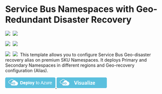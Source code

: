 # Service Bus Namespaces with Geo-Redundant Disaster Recovery

<IMG SRC="https://azbotstorage.blob.core.windows.net/badges/101-servicebus-create-namespace-geo-recoveryconfiguration/PublicLastTestDate.svg" />&nbsp;
<IMG SRC="https://azbotstorage.blob.core.windows.net/badges/101-servicebus-create-namespace-geo-recoveryconfiguration/PublicDeployment.svg" />&nbsp;

<IMG SRC="https://azbotstorage.blob.core.windows.net/badges/101-servicebus-create-namespace-geo-recoveryconfiguration/FairfaxLastTestDate.svg" />&nbsp;
<IMG SRC="https://azbotstorage.blob.core.windows.net/badges/101-servicebus-create-namespace-geo-recoveryconfiguration/FairfaxDeployment.svg" />&nbsp;

<IMG SRC="https://azbotstorage.blob.core.windows.net/badges/101-servicebus-create-namespace-geo-recoveryconfiguration/BestPracticeResult.svg" />&nbsp;
<IMG SRC="https://azbotstorage.blob.core.windows.net/badges/101-servicebus-create-namespace-geo-recoveryconfiguration/CredScanResult.svg" />&nbsp;
 This template allows you to configure Service Bus Geo-disaster recovery alias on premium SKU Namespaces. It deploys Primary and Secondary Namespaces in different regions and Geo-recovery configuration (Alias).

<a href="https://portal.azure.com/#create/Microsoft.Template/uri/https%3A%2F%2Fraw.githubusercontent.com%2FAzure%2Fazure-quickstart-templates%2Fmaster%2F101-servicebus-create-namespace-geo-recoveryconfiguration%2Fazuredeploy.json" target="_blank">
    <img src="https://raw.githubusercontent.com/Azure/azure-quickstart-templates/master/1-CONTRIBUTION-GUIDE/images/deploytoazure.png"/>
</a>

<a href="http://armviz.io/#/?load=https%3A%2F%2Fraw.githubusercontent.com%2FAzure%2Fazure-quickstart-templates%2Fmaster%2F101-servicebus-create-namespace-geo-recoveryconfiguration%2Fazuredeploy.json" target="_blank">
    <img src="https://raw.githubusercontent.com/Azure/azure-quickstart-templates/master/1-CONTRIBUTION-GUIDE/images/visualizebutton.png"/>
</a>
